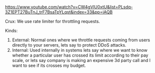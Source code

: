 https://www.youtube.com/watch?v=CW4gVlU0xtU&list=PLsdq-3Z1EPT27BuTnJ_trF7BsaTpYLqst&index=33&pp=iAQB

Crux: We use rate limiter for throttling requests.

Kinds:
1. External: Normal ones where we throttle requests coming from users directly to your servers, lets say to protect DDoS attacks.
2. Internal: Used internally in systems lets say where we want to know whether a particular user has crossed its limit according to their pay scale, or lets say company is making an expensive 3d party call and I want to see if its crosses my budget.
